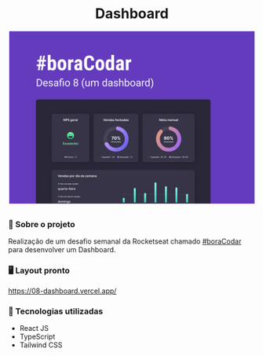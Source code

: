 <h1 align='center'>Dashboard</h1>

<div align="center">
  <img width="500px" src="/.github/preview.jpg" /> <br>
</div>

##

### 📝 Sobre o projeto

Realização de um desafio semanal da Rocketseat chamado <a href="https://www.rocketseat.com.br/boracodar">#boraCodar</a> para desenvolver um Dashboard. <br>

### 🖥️ Layout pronto

https://08-dashboard.vercel.app/

### 🚀 Tecnologias utilizadas

- React JS
- TypeScript
- Tailwind CSS
